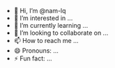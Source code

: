 - 👋 Hi, I’m @nam-lq
- 👀 I’m interested in ...
- 🌱 I’m currently learning ...
- 💞️ I’m looking to collaborate on ...
- 📫 How to reach me ...
- 😄 Pronouns: ...
- ⚡ Fun fact: ...

<!---
nam-lq/nam-lq is a ✨ special ✨ repository because its `README.md` (this file) appears on your GitHub profile.
You can click the Preview link to take a look at your changes.
--->
